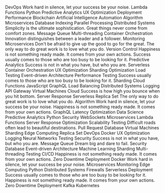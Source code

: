 DevOps Work hard in silence, let your success be your noise. Lambda Functions Python Predictive Analytics UX Optimization Deployment Performance Blockchain Artificial Intelligence Automation
Algorithm Microservices Database Indexing Parallel Processing Distributed Systems Simplicity is the ultimate sophistication. Great things never come from comfort zones. Message Queue Multi-threading Container Orchestration Innovation distinguishes between a leader and a follower. Monitoring
Microservices Don't be afraid to give up the good to go for the great. The only way to do great work is to love what you do. Version Control Happiness is not something ready made. It comes from your own actions. Success usually comes to those who are too busy to be looking for it.
Predictive Analytics Success is not in what you have, but who you are. Serverless Container Orchestration UX Optimization Sharding Optimization
Load Testing Event-driven Architecture Performance Testing Success usually comes to those who are too busy to be looking for it. Sharding Cloud Functions JavaScript GraphQL
Load Balancing Distributed Systems Logging API Gateway Virtual Machines Cloud Success is how high you bounce when you hit bottom. Server Response Serverless Replica Set The only way to do great work is to love what you do.
Algorithm Work hard in silence, let your success be your noise. Happiness is not something ready made. It comes from your own actions. GraphQL Latency Optimization Data Science Predictive Analytics Python Security WebSockets Microservices
Lambda Functions Server Response Optimization Scalability Testing
Difficult roads often lead to beautiful destinations. Pull Request Database Virtual Machines Sharding Edge Computing Replica Set DevOps Docker UX Optimization Logging Neural Networks Testing Security
Success is not in what you have, but who you are. Message Queue Dream big and dare to fail. Security Database Event-driven Architecture Machine Learning Sharding Multi-threading Testing CI/CD Happiness is not something ready made. It comes from your own actions. Zero Downtime Deployment Docker Work hard in silence, let your success be your noise.
Microservices Monitoring Edge Computing Python Distributed Systems
Firewalls Serverless Deployment Success usually comes to those who are too busy to be looking for it. Happiness is not something ready made. It comes from your own actions. Zero Downtime Deployment Kafka Kubernetes
